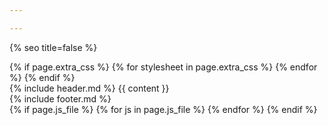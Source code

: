```yaml
---

---
```

{% seo title=false %}
<!DOCTYPE html>
<html lang="id">
	<head>
		<meta charset="utf-8">
		<meta name="viewport" content="width=device-width, initial-scale=1.0">
		<meta name="description" content="{{ site.description }}">
		<meta lang="id">
		<link rel="shortcut icon" href="{{ site.base-url }}/favicon.ico">
		<link rel="stylesheet" type="text/css" href="{{ site.base_url }}/assets/css/main.css">
		{% if page.extra_css %}
			{% for stylesheet in page.extra_css %}
				<link rel="stylesheet" type="text/css" href="{{ site.base_url }}/assets/css/{{ stylesheet }}.css">
			{% endfor %}
		{% endif %}
		<title> {{ site.title }} - {{ page.title }} </title>
	</head>
	<body>
		<div class="outer-container">
			<div class="container">
				{% include header.md %}
					{{ content }}
			</div>
			{% include footer.md %}
		</div>
	<script type="text/javascript" src="{{ site.base_url }}/assets/js/dropdown-navbar.js"></script>
	<script type="text/javascript" src="{{ site.base_url }}/assets/js/responsive-navbar.js"></script>
	{% if page.js_file %}
		{% for js in page.js_file %}
			<script type="text/javascript" src="{{ site.base_url }}/assets/js/{{ js }}.js"></script>
		{% endfor %}
	{% endif %}
	</body>
</html>